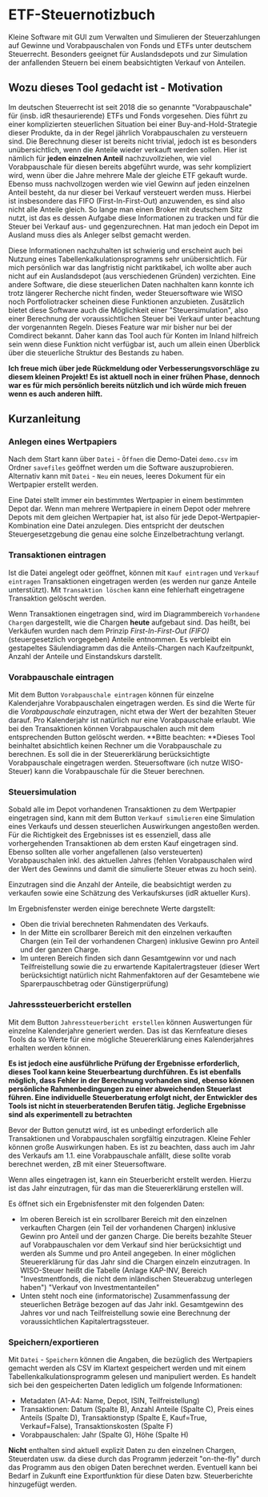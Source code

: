 # ETF-Steuernotizbuch
Kleine Software mit GUI zum Verwalten und Simulieren der Steuerzahlungen auf Gewinne und Vorabpauschalen von Fonds und ETFs unter deutschem Steuerrecht. Besonders geeignet für Auslandsdepots und zur Simulation der anfallenden Steuern bei einem beabsichtigten Verkauf von Anteilen. 

## Wozu dieses Tool gedacht ist - Motivation
Im deutschen Steuerrecht ist seit 2018 die so genannte "Vorabpauschale" für (insb. idR thesaurierende) ETFs und Fonds vorgesehen. Dies führt zu einer komplizierten steuerlichen Situation bei einer Buy-and-Hold-Strategie dieser Produkte, da in der Regel jährlich Vorabpauschalen zu versteuern sind. Die Berechnung dieser ist bereits nicht trivial, jedoch ist es besonders unübersichtlich, wenn die Anteile wieder verkauft werden sollen. Hier ist nämlich für **jeden einzelnen Anteil** nachzuvollziehen, wie viel Vorabpauschale für diesen bereits abgeführt wurde, was sehr kompliziert wird, wenn über die Jahre mehrere Male der gleiche ETF gekauft wurde. Ebenso muss nachvollzogen werden wie viel Gewinn auf jeden einzelnen Anteil besteht, da nur dieser bei Verkauf versteuert werden muss. Hierbei ist insbesondere das FIFO (First-In-First-Out) anzuwenden, es sind also nicht alle Anteile gleich. So lange man einen Broker mit deutschem Sitz nutzt, ist das es dessen Aufgabe diese Informationen zu tracken und für die Steuer bei Verkauf aus- und gegenzurechnen. Hat man jedoch ein Depot im Ausland muss dies als Anleger selbst gemacht werden. 

Diese Informationen nachzuhalten ist schwierig und erscheint auch bei Nutzung eines Tabellenkalkulationsprogramms sehr unübersichtlich. Für mich persönlich war das langfristig nicht parktikabel, ich wollte aber auch nicht auf ein Auslandsdepot (aus verschiedenen Gründen) verzichten. Eine andere Software, die diese steuerlichen Daten nachhalten kann konnte ich trotz längerer Recherche nicht finden, weder Steuersoftware wie WISO noch Portfoliotracker scheinen diese Funktionen anzubieten. 
Zusätzlich bietet diese Software auch die Möglichkeit einer "Steuersimulation", also einer Berechnung der voraussichtlichen Steuer bei Verkauf unter beachtung der vorgenannten Regeln. Dieses Feature war mir bisher nur bei der Comdirect bekannt. Daher kann das Tool auch für Konten im Inland hilfreich sein wenn diese Funktion nicht verfügbar ist, auch um allein einen Überblick über die steuerliche Struktur des Bestands zu haben. 

**Ich freue mich über jede Rückmeldung oder Verbesserungsvorschläge zu diesem kleinen Projekt! Es ist aktuell noch in einer frühen Phase, dennoch war es für mich persönlich bereits nützlich und ich würde mich freuen wenn es auch anderen hilft.**

## Kurzanleitung
### Anlegen eines Wertpapiers
Nach dem Start kann über `Datei` - `Öffnen` die Demo-Datei `demo.csv` im Ordner `savefiles` geöffnet werden um die Software auszuprobieren. Alternativ kann mit `Datei` - `Neu` ein neues, leeres Dokument für ein Wertpapier erstellt werden.

Eine Datei stellt immer ein bestimmtes Wertpapier in einem bestimmten Depot dar. Wenn man mehrere Wertpapiere in einem Depot oder mehrere Depots mit dem gleichen Wertpapier hat, ist also für jede Depot-Wertpapier-Kombination eine Datei anzulegen. Dies entspricht der deutschen Steuergesetzgebung die genau eine solche Einzelbetrachtung verlangt.

### Transaktionen eintragen
Ist die Datei angelegt oder geöffnet, können mit `Kauf eintragen` und `Verkauf eintragen` Transaktionen eingetragen werden (es werden nur ganze Anteile unterstützt). Mit `Transaktion löschen` kann eine fehlerhaft eingetragene Transaktion gelöscht werden. 

Wenn Transaktionen eingetragen sind, wird im Diagrammbereich `Vorhandene Chargen` dargestellt, wie die Chargen **heute** aufgebaut sind. Das heißt, bei Verkäufen wurden nach dem Prinzip *First-In-First-Out (FIFO)* (steuergesetzlich vorgegeben) Anteile entnommen. Es verbleibt ein gestapeltes Säulendiagramm das die Anteils-Chargen nach Kaufzeitpunkt, Anzahl der Anteile und Einstandskurs darstellt. 

### Vorabpauschale eintragen
Mit dem Button `Vorabpauschale eintragen` können für einzelne Kalenderjahre Vorabpauschalen eingetragen werden. Es sind die Werte für die *Vorabpauschale* einzutragen, nicht etwa der Wert der bezahlten Steuer darauf. Pro Kalenderjahr ist natürlich nur eine Vorabpauschale erlaubt. Wie bei den Transaktionen können Vorabpauschalen auch mit dem entsprechenden Button gelöscht werden. 
**Bitte beachten: **Dieses Tool beinhaltet absichtlich keinen Rechner um die Vorabpauschale zu berechnen. Es soll die in der Steuererklärung berücksichtigte Vorabpauschale eingetragen werden. Steuersoftware (ich nutze WISO-Steuer) kann die Vorabpauschale für die Steuer berechnen.

### Steuersimulation

Sobald alle im Depot vorhandenen Transaktionen zu dem Wertpapier eingetragen sind, kann mit dem Button `Verkauf simulieren` eine Simulation eines Verkaufs und dessen steuerlichen Auswirkungen angestoßen werden. Für die Richtigkeit des Ergebnisses ist es essenziell, dass alle vorhergehenden Transaktionen ab dem ersten Kauf eingetragen sind. Ebenso sollten alle vorher angefallenen (also versteuerten) Vorabpauschalen inkl. des aktuellen Jahres (fehlen Vorabpauschalen wird der Wert des Gewinns  und damit die simulierte Steuer etwas zu hoch sein).

Einzutragen sind die Anzahl der Anteile, die beabsichtigt werden zu verkaufen sowie eine Schätzung des Verkaufskurses (idR aktueller Kurs).

Im Ergebnisfenster werden einige berechnete Werte dargstellt:
- Oben die trivial berechneten Rahmendaten des Verkaufs. 
- In der Mitte ein scrollbarer Bereich mit den einzelnen verkauften Chargen (ein Teil der vorhandenen Chargen) inklusive Gewinn pro Anteil und der ganzen Charge.
- Im unteren Bereich finden sich dann Gesamtgewinn vor und nach Teilfreistellung sowie die zu erwartende Kapitalertragsteuer (dieser Wert berücksichtigt natürlich nicht Rahmenfaktoren auf der Gesamtebene wie Sparerpauschbetrag oder Günstigerprüfung)

### Jahresssteuerbericht erstellen

Mit dem Button `Jahressteuerbericht erstellen` können Auswertungen für einzelne Kalenderjahre generiert werden. Das ist das Kernfeature dieses Tools da so Werte für eine mögliche Steuererklärung eines Kalenderjahres erhalten werden können. 

**Es ist jedoch eine ausführliche Prüfung der Ergebnisse erforderlich, dieses Tool kann keine Steuerbeartung durchführen. Es ist ebenfalls möglich, dass Fehler in der Berechnung vorhanden sind, ebenso können persönliche Rahmenbedingungen zu einer abweichenden Steuerlast führen. Eine individuelle Steuerberatung erfolgt nicht, der Entwickler des Tools ist nicht in steuerberatenden Berufen tätig. Jegliche Ergebnisse sind als experimentell zu betrachten**

Bevor der Button genutzt wird, ist es unbedingt erforderlich alle Transaktionen und Vorabpauschalen sorgfältig einzutragen. Kleine Fehler können große Auswirkungen haben. Es ist zu beachten, dass auch im Jahr des Verkaufs am 1.1. eine Vorabpauschale anfällt, diese sollte vorab berechnet werden, zB mit einer Steuersoftware. 

Wenn alles eingetragen ist, kann ein Steuerbericht erstellt werden. Hierzu ist das Jahr einzutragen, für das man die Steuererklärung erstellen will. 

Es öffnet sich ein Ergebnisfenster mit den folgenden Daten: 
- Im oberen Bereich ist ein scrollbarer Bereich mit den einzelnen verkauften Chargen (ein Teil der vorhandenen Chargen) inklusive Gewinn pro Anteil und der ganzen Charge. Die bereits bezahlte Steuer auf Vorabpauschalen vor dem Verkauf sind hier berücksichtigt und werden als Summe und pro Anteil angegeben. In einer möglichen Steuererklärung für das Jahr sind die Chargen einzeln einzutragen. In WISO-Steuer heißt die Tabelle (Anlage KAP-INV, Bereich "Investmentfonds, die nicht dem inländischen Steuerabzug unterlegen haben") "Verkauf von Investmentanteilen"
- Unten steht noch eine (informatorische) Zusammenfassung der steuerlichen Beträge bezogen auf das Jahr inkl. Gesamtgewinn des Jahres vor und nach Teilfreistellung sowie eine Berechnung der voraussichtlichen Kapitalertragssteuer. 

### Speichern/exportieren
Mit `Datei` - `Speichern` können die Angaben, die bezüglich des Wertpapiers gemacht werden als CSV im Klartext gespeichert werden und mit einem Tabellenkalkulationsprogramm gelesen und manipuliert werden. Es handelt sich bei den gespeicherten Daten lediglich um folgende Informationen:
- Metadaten (A1-A4: Name, Depot, ISIN, Teilfreistellung) 
- Transaktionen: Datum (Spalte B), Anzahl Anteile (Spalte C), Preis eines Anteils (Spalte D), Transaktionstyp (Spalte E, Kauf=True, Verkauf=False), Transaktionskosten (Spalte F)
- Vorabpauschalen: Jahr (Spalte G), Höhe (Spalte H)

**Nicht** enthalten sind aktuell explizit Daten zu den einzelnen Chargen, Steuerdaten usw. da diese durch das Programm jederzeit "on-the-fly" durch das Programm aus den obigen Daten berechnet werden. Eventuell kann bei Bedarf in Zukunft eine Exportfunktion für diese Daten bzw. Steuerberichte hinzugefügt werden. 

